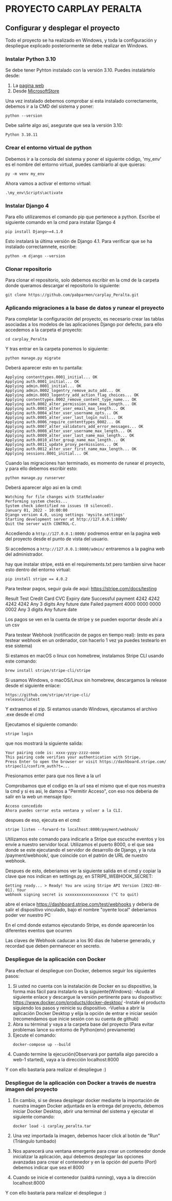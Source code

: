 # PROYECTO CARPLAY PERALTA

<h2> Configurar y desplegar el proyecto </h2>
Todo el proyecto se ha realizado en Windows, y toda la configuración y despliegue explicado posteriormente se debe realizar en Windows. 

### Instalar Python 3.10

Se debe tener Pyhton instalado con la versión 3.10. Puedes instalártelo desde:
1. La [pagina web](https://www.python.org/downloads/windows/)
2. Desde [MicrosoftStore](https://www.microsoft.com/store/productId/9PJPW5LDXLZ5?ocid=pdpshare)

Una vez instalado debemos comprobar si esta instalado correctamente, debemos ir a la CMD del sistema y poner:
```
python --version
```

Debe salirte algo así, asegurate que sea la versión 3.10:
```
Python 3.10.11  
```

### Crear el entorno virtual de python

Debemos ir a la consola del sistema y poner el siguiente código, 'my_env' es el nombre del entorno virtual, puedes cambiarlo al que quieras:
```
py -m venv my_env
```

Ahora vamos a activar el entorno virtual:
```
.\my_env\Scripts\activate
```

### Instalar Django 4 

Para ello utilizaremos el comando pip que pertenece a python. Escribe el siguiente comando en la cmd para instalar Django 4
```
pip install Django~=4.1.0
```

Esto instalará la última versión de Django 4.1. Para verificar que se ha instalado correctamnete, escribe:
```
python -m django --version
```

### Clonar repositorio 

Para clonar el repositorio, solo debemos escribir en la cmd de la carpeta donde queramos descargar el repositorio lo siguiente:
```
git clone https://github.com/pabparmen/carplay_Peralta.git
```

### Aplicando migraciones a la base de datos y runear el proyecto

Para completar la configuración del proyecto, es necesario crear las tablas asociadas a los modelos de las aplicaciones Django por defecto, para ello accedemos a la carpeta el proyecto:
```
cd carplay_Peralta
```

Y tras entrar en la carpeta ponemos lo siguiente: 
```
python manage.py migrate
```

Deberá aparecer esto en tu pantalla:  
```  
Applying contenttypes.0001_initial... OK
Applying auth.0001_initial... OK
Applying admin.0001_initial... OK
Applying admin.0002_logentry_remove_auto_add... OK
Applying admin.0003_logentry_add_action_flag_choices... OK
Applying contenttypes.0002_remove_content_type_name... OK
Applying auth.0002_alter_permission_name_max_length... OK
Applying auth.0003_alter_user_email_max_length... OK
Applying auth.0004_alter_user_username_opts... OK
Applying auth.0005_alter_user_last_login_null... OK
Applying auth.0006_require_contenttypes_0002... OK
Applying auth.0007_alter_validators_add_error_messages... OK
Applying auth.0008_alter_user_username_max_length... OK
Applying auth.0009_alter_user_last_name_max_length... OK
Applying auth.0010_alter_group_name_max_length... OK
Applying auth.0011_update_proxy_permissions... OK
Applying auth.0012_alter_user_first_name_max_length... OK
Applying sessions.0001_initial... OK
```
Cuando las migraciones han terminado, es momento de runear el proyecto, y para ello debemos escribir esto:
```
python manage.py runserver
```

Deberá aparecer algo asi en la cmd:
```
Watching for file changes with StatReloader
Performing system checks...
System check identified no issues (0 silenced).
January 01, 2022 - 10:00:00
Django version 4.0, using settings 'mysite.settings'
Starting development server at http://127.0.0.1:8000/
Quit the server with CONTROL-C.
```

Accediendo a `http://127.0.0.1:8000/` podremos entrar en la pagina web del proyecto desde el punto de vista del usuario.

Si accedemos a `http://127.0.0.1:8000/admin/` entraremos a la pagina web del administrador. 

hay que instalar stripe, está en el requirements.txt pero tambien sirve hacer esto dentro del entorno virtual:
```
pip install stripe == 4.0.2
```

Para testear pagos, seguir guía de aqui:
https://stripe.com/docs/testing

Result Test Credit Card CVC Expiry date
Successful payment 4242 4242 4242 4242 Any 3 digits Any future date
Failed payment 4000 0000 0000 0002 Any 3 digits Any future date

Los pagos se ven en la cuenta de stripe y se pueden exportar desde ahí a un csv


Para testear Webhook (notificación de pagos en tiempo real): 
(esto es para testear webhook en un ordenador, con hacerlo 1 vez ya puedes testearlo en ese sistema)

Si estamos en macOS o linux con homebrew, instalamos Stripe CLI usando este comando:
```
brew install stripe/stripe-cli/stripe
```

Si usamos Windows, o macOS/Linux sin homebrew, descargamos la release desde el siguiente enlace:
```
https://github.com/stripe/stripe-cli/
releases/latest
```
Y extraemos el zip. Si estamos usando Windows, ejecutamos el archivo .exe desde el cmd

Ejecutamos el siguiente comando:
```
stripe login
```
que nos mostrará la siguiente salida:
```
Your pairing code is: xxxx-yyyy-zzzz-oooo
This pairing code verifies your authentication with Stripe.
Press Enter to open the browser or visit https://dashboard.stripe.com/
stripecli/confirm_auth?t=...
```
Presionamos enter para que nos lleve a la url

Comprobamos que el codigo en la url sea el mismo que el que nos muestra la cmd y si es asi, le damos a "Permitir Acceso", con eso nos deberia de salir en la web un mensaje tipo:
```
Acceso concedido
Ahora puedes cerrar esta ventana y volver a la CLI.
```
despues de eso, ejecuta en el cmd:
```
stripe listen --forward-to localhost:8000/payment/webhook/
```
Utilizamos este comando para indicarle a Stripe que escuche eventos y los envíe a nuestro servidor local. Utilizamos el puerto 8000, o el que sea donde se este ejecutando el servidor de desarrollo de Django, y la ruta /payment/webhook/, que coincide con el patrón de URL de nuestro webhook.

Despues de esto, deberiamos ver la siguiente salida en el cmd y copiar la clave que nos indican en settings.py, en STRIPE_WEBHOOK_SECRET:
```
Getting ready... > Ready! You are using Stripe API Version [2022-08-01]. Your 
webhook signing secret is xxxxxxxxxxxxxxxxxxx (^C to quit)
```
abre el enlace https://dashboard.stripe.com/test/webhooks y deberia de salir el dispositivo vinculado, bajo el nombre "oyente local" deberiamos poder ver nuestro PC

En el cmd donde estamos ejecutando Stripe, es donde aparecerán los diferentes eventos que ocurren

Las claves de Webhook caducan a los 90 dias de haberse generado, y recordad que deben permanecer en secreto.


### Despliegue de la aplicación con Docker

Para efectuar el despliegue con Docker, debemos seguir los siguientes pasos:

  1. Si usted no cuenta con la instalación de Docker en su dispositivo, la forma más fácil para instalarlo es la siguiente(Windows):
    -Acuda al siguiente enlace y descargue la versión pertinente para su dispositivo: https://www.docker.com/products/docker-desktop/
    -Instale el producto siguiendo los pasos y reinicie su dispositivo.
    -Vuelva a abrir la aplicación Docker Desktop y elija la opción de entrar e iniciar sesión (recomendamos que inicie sesión con su cuenta de github)
  2. Abra su términal y vaya a la carpeta base del proyecto (Para evitar problemas lance su entorno de Python(env) previamente)
  3. Ejecute el comando:
     ```
     docker-compose up --build
     ```
  4. Cuando termine la ejecución(Observará por pantalla algo parecido a web-1 started), vaya a la dirección localhost:8000
     
Y con ello bastaría para realizar el despliegue :)

### Despliegue de la aplicación con Docker a través de nuestra imagen del proyecto

  1. En cambio, si se desea desplegar docker mediante la importación de nuestra imagen Docker adjuntada en la entrega del proyecto, debemos iniciar Docker Desktop, abrir una
      terminal del sistema y ejecutar el siguiente comando:
     ```
     docker load -i carplay_peralta.tar
     ```

  2. Una vez importada la imagen, debemos hacer click al botón de "Run" (Triángulo tumbado)

  3. Nos aparecerá una ventana emergente para crear un contenedor donde inicializar la aplicación, aquí debemos desplegar las opciones avanzadas para crear
      el contenedor y en la opción del puerto (Port) debemos indicar que sea el 8000

  4.  Cuando se inicie el contenedor (saldrá running), vaya a la dirección localhost:8000


Y con ello bastaría para realizar el despliegue :)


 
